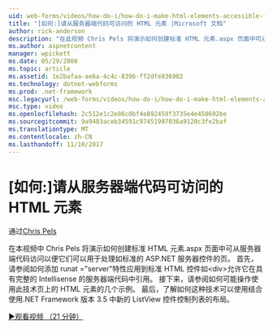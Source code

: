 ```yaml
---
uid: web-forms/videos/how-do-i/how-do-i-make-html-elements-accessible-from-server-side-code
title: "[如何:]请从服务器端代码可访问的 HTML 元素 |Microsoft 文档"
author: rick-anderson
description: "在此视频 Chris Pels 将演示如何创建标准 HTML 元素.aspx 页面中可从服务器端代码访问以便它们可以用于页 processin..."
ms.author: aspnetcontent
manager: wpickett
ms.date: 05/29/2008
ms.topic: article
ms.assetid: 1e2bafaa-ae6a-4c4c-839b-ff2dfe836902
ms.technology: dotnet-webforms
ms.prod: .net-framework
msc.legacyurl: /web-forms/videos/how-do-i/how-do-i-make-html-elements-accessible-from-server-side-code
msc.type: video
ms.openlocfilehash: 2c512e1c2e86c0bf4e892459f3735e4e450692be
ms.sourcegitcommit: 9a9483aceb34591c97451997036a9120c3fe2baf
ms.translationtype: MT
ms.contentlocale: zh-CN
ms.lasthandoff: 11/10/2017
---
```

<a name="how-do-i-make-html-elements-accessible-from-server-side-code"></a>[如何:]请从服务器端代码可访问的 HTML 元素
====================
通过[Chris Pels](https://twitter.com/chrispels)

在本视频中 Chris Pels 将演示如何创建标准 HTML 元素.aspx 页面中可从服务器端代码访问以便它们可以用于处理如标准的 ASP.NET 服务器控件的页。 首先，请参阅如何添加 runat ="server"特性应用到标准 HTML 控件如&lt;div&gt;允许它在具有完整的 Intellisense 的服务器端代码中引用。 接下来，请参阅如何可能操作使用此技术页上的 HTML 元素的几个示例。 最后，了解如何这种技术可以使用结合使用.NET Framework 版本 3.5 中新的 ListView 控件控制列表的布局。

[&#9654;观看视频 （21 分钟）](https://channel9.msdn.com/Blogs/ASP-NET-Site-Videos/how-do-i-make-html-elements-accessible-from-server-side-code)

